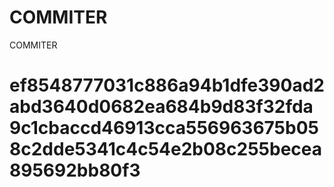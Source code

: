 # COMMITER
COMMITER






# ef8548777031c886a94b1dfe390ad2abd3640d0682ea684b9d83f32fda9c1cbaccd46913cca556963675b058c2dde5341c4c54e2b08c255becea895692bb80f3
